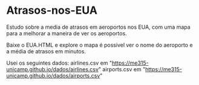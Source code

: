 # Atrasos-nos-EUA
Estudo sobre a media de atrasos em aeroportos nos EUA, com uma mapa para a melhorar a maneira de ver os aeroportos.


Baixe o EUA.HTML e explore o mapa é possivel ver o nome do aeroporto e a média de atrasos em minutos.

Usei os seguintes dados:
airlines.csv em "https://me315-unicamp.github.io/dados/airlines.csv"
airports.csv em "https://me315-unicamp.github.io/dados/airports.csv"
